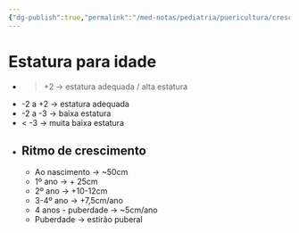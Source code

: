 ```yaml
---
{"dg-publish":true,"permalink":"/med-notas/pediatria/puericultura/crescimento/estatura-para-idade/"}
---
```


# Estatura para idade
- > +2 -> estatura adequada / alta estatura
- -2 a +2 -> estatura adequada
- -2 a -3 -> baixa estatura
- < -3 -> muita baixa estatura
- ## Ritmo de crescimento
	- Ao nascimento -> ~50cm
	- 1º ano -> + 25cm
	- 2º ano -> +10-12cm
	- 3-4º ano -> +7,5cm/ano
	- 4 anos - puberdade -> ~5cm/ano
	- Puberdade -> estirão puberal

